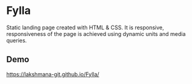 # Fylla
Static landing page created with HTML & CSS. It is responsive, responsiveness of the page is achieved using dynamic units and media queries.

## Demo
https://lakshmana-git.github.io/Fylla/

